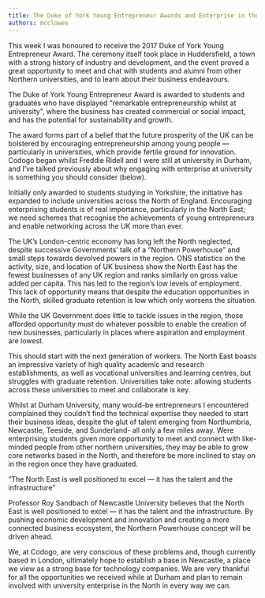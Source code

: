 ```yaml
---
title: The Duke of York Young Entrepreneur Awards and Enterprise in the North of England
authors: mcclowes
---
```


This week I was honoured to receive the 2017 Duke of York Young Entrepreneur Award. The ceremony itself took place in Huddersfield, a town with a strong history of industry and development, and the event proved a great opportunity to meet and chat with students and alumni from other Northern universities, and to learn about their business endeavours.

The Duke of York Young Entrepreneur Award is awarded to students and graduates who have displayed “remarkable entrepreneurship whilst at university”, where the business has created commercial or social impact, and has the potential for sustainability and growth.

The award forms part of a belief that the future prosperity of the UK can be bolstered by encouraging entrepreneurship among young people — particularly in universities, which provide fertile ground for innovation. Codogo began whilst Freddie Ridell and I were still at university in Durham, and I’ve talked previously about why engaging with enterprise at university is something you should consider (below).

Initially only awarded to students studying in Yorkshire, the initiative has expanded to include universities across the North of England. Encouraging enterprising students is of real importance, particularly in the North East; we need schemes that recognise the achievements of young entrepreneurs and enable networking across the UK more than ever.

The UK’s London-centric economy has long left the North neglected, despite successive Governments’ talk of a “Northern Powerhouse” and small steps towards devolved powers in the region. ONS statistics on the activity, size, and location of UK business show the North East has the fewest businesses of any UK region and ranks similarly on gross value added per capita. This has led to the region’s low levels of employment. This lack of opportunity means that despite the education opportunities in the North, skilled graduate retention is low which only worsens the situation.

While the UK Government does little to tackle issues in the region, those afforded opportunity must do whatever possible to enable the creation of new businesses, particularly in places where aspiration and employment are lowest.

This should start with the next generation of workers. The North East boasts an impressive variety of high quality academic and research establishments, as well as vocational universities and learning centres, but struggles with graduate retention. Universities take note: allowing students across these universities to meet and collaborate is key.

Whilst at Durham University, many would-be entrepreneurs I encountered complained they couldn’t find the technical expertise they needed to start their business ideas, despite the glut of talent emerging from Northumbria, Newcastle, Teeside, and Sunderland- all only a few miles away. Were enterprising students given more opportunity to meet and connect with like-minded people from other northern universities, they may be able to grow core networks based in the North, and therefore be more inclined to stay on in the region once they have graduated.

“The North East is well positioned to excel — it has the talent and the infrastructure”

Professor Roy Sandbach of Newcastle University believes that the North East is well positioned to excel — it has the talent and the infrastructure. By pushing economic development and innovation and creating a more connected business ecosystem, the Northern Powerhouse concept will be driven ahead.

We, at Codogo, are very conscious of these problems and, though currently based in London, ultimately hope to establish a base in Newcastle, a place we view as a strong base for technology companies. We are very thankful for all the opportunities we received while at Durham and plan to remain involved with university enterprise in the North in every way we can.